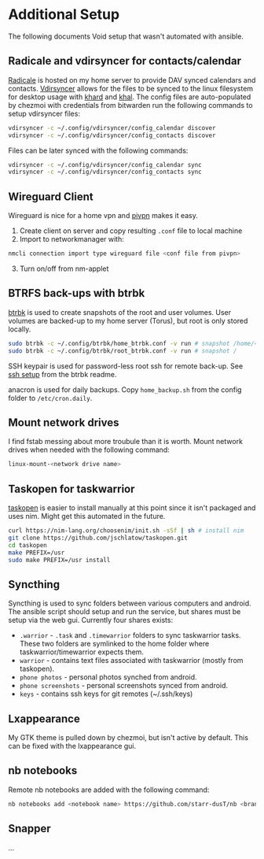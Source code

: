 # Additional Setup

The following documents Void setup that wasn't automated with ansible.

## Radicale and vdirsyncer for contacts/calendar

[Radicale](https://radicale.org/v3.html) is hosted on my home server to provide
DAV synced calendars and contacts. [Vdirsyncer](https://github.com/pimutils/vdirsyncer)
allows for the files to be synced to the linux filesystem for desktop usage
with [khard](https://github.com/lucc/khard) and [khal](https://github.com/pimutils/khal).
The config files are auto-populated by chezmoi with credentials from bitwarden
run the following commands to setup vdirsyncer files:

```bash
vdirsyncer -c ~/.config/vdirsyncer/config_calendar discover 
vdirsyncer -c ~/.config/vdirsyncer/config_contacts discover 
```

Files can be later synced with the following commands:

```bash
vdirsyncer -c ~/.config/vdirsyncer/config_calendar sync
vdirsyncer -c ~/.config/vdirsyncer/config_contacts sync
```

## Wireguard Client

Wireguard is nice for a home vpn and [pivpn](https://pivpn.io/) makes it easy.

1. Create client on server and copy resulting `.conf` file to local machine
2. Import to networkmanager with:
```bash
nmcli connection import type wireguard file <conf file from pivpn>
```
3. Turn on/off from nm-applet

## BTRFS back-ups with btrbk  

[btrbk](https://github.com/digint/btrbk) is used to create snapshots of the 
root and user volumes. User volumes are backed-up to my home server (Torus),
but root is only stored locally.

```bash
sudo btrbk -c ~/.config/btrbk/home_btrbk.conf -v run # snapshot /home/<user> 
sudo btrbk -c ~/.config/btrbk/root_btrbk.conf -v run # snapshot / 
```

SSH keypair is used for password-less root ssh for remote back-up. See 
[ssh setup](https://github.com/digint/btrbk#setting-up-ssh) from the btrbk 
readme.

anacron is used for daily backups. Copy `home_backup.sh` from the config folder
to `/etc/cron.daily`.

## Mount network drives

I find fstab messing about more troubule than it is worth. Mount network drives 
when needed with the following command:

```bash
linux-mount-<network drive name>
```

## Taskopen for taskwarrior

[taskopen](https://github.com/jschlatow/taskopeni) is easier to install 
manually at this point since it isn't packaged and uses nim. Might get this 
automated in the future.

```bash
curl https://nim-lang.org/choosenim/init.sh -sSf | sh # install nim
git clone https://github.com/jschlatow/taskopen.git
cd taskopen
make PREFIX=/usr
sudo make PREFIX=/usr install
```

## Syncthing 

Syncthing is used to sync folders between various computers and android. The 
ansible script should setup and run the service, but shares must be setup
via the web gui. Currently four shares exists:
- `.warrior` - `.task` and `.timewarrior` folders to sync taskwarrior tasks.
These two folders are symlinked to the home folder where taskwarrior/timewarrior 
expects them.
- `warrior` - contains text files associated with taskwarrior (mostly from
taskopen).
- `phone photos` - personal photos synched from android.
- `phone screenshots` - personal screenshots synced from android.
- `keys` - contains ssh keys for git remotes (~/.ssh/keys)

## Lxappearance

My GTK theme is pulled down by chezmoi, but isn't active by default. This can
be fixed with the lxappearance gui.

## nb notebooks

Remote nb notebooks are added with the following command:

```bash
nb notebooks add <notebook name> https://github.com/starr-dusT/nb <branch>
```

## Snapper

...
